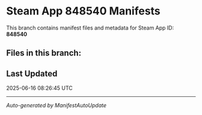 # Steam App 848540 Manifests

This branch contains manifest files and metadata for Steam App ID: **848540**

## Files in this branch:

## Last Updated
2025-06-16 08:26:45 UTC

---
*Auto-generated by ManifestAutoUpdate*
